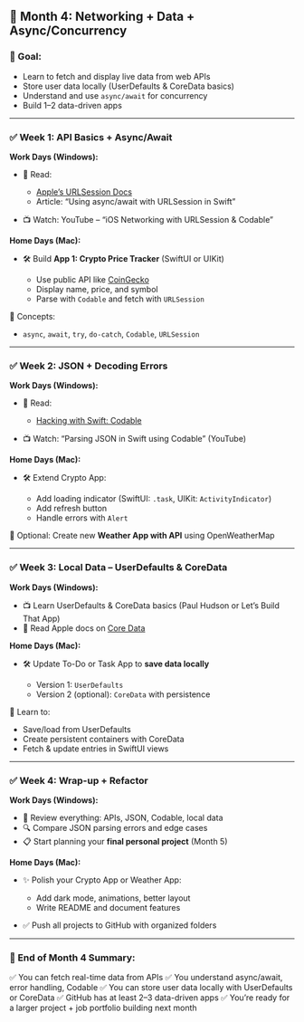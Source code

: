 ## 📅 **Month 4: Networking + Data + Async/Concurrency**

### 🎯 Goal:

* Learn to fetch and display live data from web APIs
* Store user data locally (UserDefaults & CoreData basics)
* Understand and use `async/await` for concurrency
* Build 1–2 data-driven apps

---

### ✅ Week 1: API Basics + Async/Await

**Work Days (Windows):**

* 📖 Read:

  * [Apple’s URLSession Docs](https://developer.apple.com/documentation/foundation/urlsession)
  * Article: “Using async/await with URLSession in Swift”
* 📺 Watch: YouTube – “iOS Networking with URLSession & Codable”

**Home Days (Mac):**

* 🛠 Build **App 1: Crypto Price Tracker** (SwiftUI or UIKit)

  * Use public API like [CoinGecko](https://www.coingecko.com/en/api)
  * Display name, price, and symbol
  * Parse with `Codable` and fetch with `URLSession`

🔁 Concepts:

* `async`, `await`, `try`, `do-catch`, `Codable`, `URLSession`

---

### ✅ Week 2: JSON + Decoding Errors

**Work Days (Windows):**

* 📖 Read:

  * [Hacking with Swift: Codable](https://www.hackingwithswift.com/quick-start/swiftui/codable-how-to-encode-and-decode-data)
* 📺 Watch: “Parsing JSON in Swift using Codable” (YouTube)

**Home Days (Mac):**

* 🛠 Extend Crypto App:

  * Add loading indicator (SwiftUI: `.task`, UIKit: `ActivityIndicator`)
  * Add refresh button
  * Handle errors with `Alert`

🔁 Optional: Create new **Weather App with API** using OpenWeatherMap

---

### ✅ Week 3: Local Data – UserDefaults & CoreData

**Work Days (Windows):**

* 📺 Learn UserDefaults & CoreData basics (Paul Hudson or Let’s Build That App)
* 📖 Read Apple docs on [Core Data](https://developer.apple.com/documentation/coredata)

**Home Days (Mac):**

* 🛠 Update To-Do or Task App to **save data locally**

  * Version 1: `UserDefaults`
  * Version 2 (optional): `CoreData` with persistence

🧠 Learn to:

* Save/load from UserDefaults
* Create persistent containers with CoreData
* Fetch & update entries in SwiftUI views

---

### ✅ Week 4: Wrap-up + Refactor

**Work Days (Windows):**

* 📄 Review everything: APIs, JSON, Codable, local data
* 🔍 Compare JSON parsing errors and edge cases
* 📋 Start planning your **final personal project** (Month 5)

**Home Days (Mac):**

* ✨ Polish your Crypto App or Weather App:

  * Add dark mode, animations, better layout
  * Write README and document features
* ✅ Push all projects to GitHub with organized folders

---

### 🧾 End of Month 4 Summary:

✅ You can fetch real-time data from APIs
✅ You understand async/await, error handling, Codable
✅ You can store user data locally with UserDefaults or CoreData
✅ GitHub has at least 2–3 data-driven apps
✅ You’re ready for a larger project + job portfolio building next month
